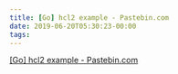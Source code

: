 ```yaml
---
title: [Go] hcl2 example - Pastebin.com
date: 2019-06-20T05:30:23-00:00
tags:
---
```


[[Go] hcl2 example - Pastebin.com](https://pastebin.com/9kZup1dp)
